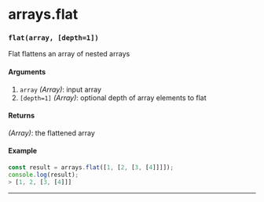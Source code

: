 # arrays.flat

<!-- div class="doc-container" -->

<!-- div -->


<!-- div -->

<h3 id="flatarray-depth1"><code>flat(array, [depth=1])</code></h3>

Flat flattens an array of nested arrays

#### Arguments
1. `array` *(Array)*: input array
2. `[depth=1]` *(Array)*: optional depth of array elements to flat

#### Returns
*(Array)*: the flattened array

#### Example
```js
const result = arrays.flat([1, [2, [3, [4]]]]);
console.log(result);
> [1, 2, [3, [4]]]
```
---

<!-- /div -->

<!-- /div -->

<!-- /div -->
